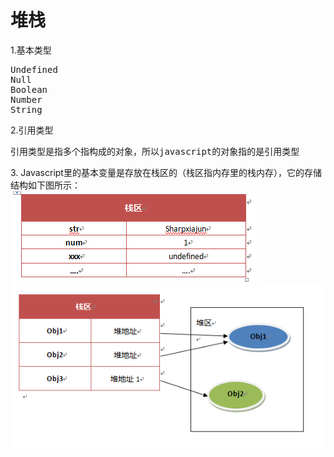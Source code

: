 <h1>堆栈</h1>
1.基本类型
<pre>
Undefined
Null
Boolean
Number
String
</pre>
2.引用类型
<pre>引用类型是指多个指构成的对象，所以javascript的对象指的是引用类型</pre>
3. Javascript里的基本变量是存放在栈区的（栈区指内存里的栈内存），它的存储结构如下图所示：
<br/>
<img src="img/1.png"/>
<img src="img/2.png"/>
